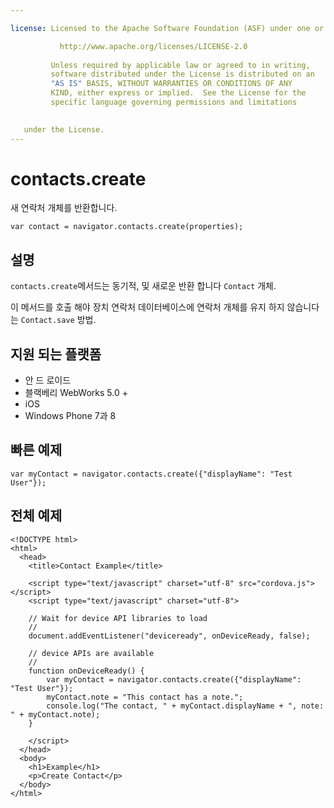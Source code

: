 ```yaml
---

license: Licensed to the Apache Software Foundation (ASF) under one or more contributor license agreements. See the NOTICE file distributed with this work for additional information regarding copyright ownership. The ASF licenses this file to you under the Apache License, Version 2.0 (the "License"); you may not use this file except in compliance with the License. You may obtain a copy of the License at

           http://www.apache.org/licenses/LICENSE-2.0
    
         Unless required by applicable law or agreed to in writing,
         software distributed under the License is distributed on an
         "AS IS" BASIS, WITHOUT WARRANTIES OR CONDITIONS OF ANY
         KIND, either express or implied.  See the License for the
         specific language governing permissions and limitations
    

   under the License.
---
```


# contacts.create

새 연락처 개체를 반환합니다.

    var contact = navigator.contacts.create(properties);
    

## 설명

`contacts.create`메서드는 동기적, 및 새로운 반환 합니다 `Contact` 개체.

이 메서드를 호출 해야 장치 연락처 데이터베이스에 연락처 개체를 유지 하지 않습니다는 `Contact.save` 방법.

## 지원 되는 플랫폼

*   안 드 로이드
*   블랙베리 WebWorks 5.0 +
*   iOS
*   Windows Phone 7과 8

## 빠른 예제

    var myContact = navigator.contacts.create({"displayName": "Test User"});
    

## 전체 예제

    <!DOCTYPE html>
    <html>
      <head>
        <title>Contact Example</title>
    
        <script type="text/javascript" charset="utf-8" src="cordova.js"></script>
        <script type="text/javascript" charset="utf-8">
    
        // Wait for device API libraries to load
        //
        document.addEventListener("deviceready", onDeviceReady, false);
    
        // device APIs are available
        //
        function onDeviceReady() {
            var myContact = navigator.contacts.create({"displayName": "Test User"});
            myContact.note = "This contact has a note.";
            console.log("The contact, " + myContact.displayName + ", note: " + myContact.note);
        }
    
        </script>
      </head>
      <body>
        <h1>Example</h1>
        <p>Create Contact</p>
      </body>
    </html>